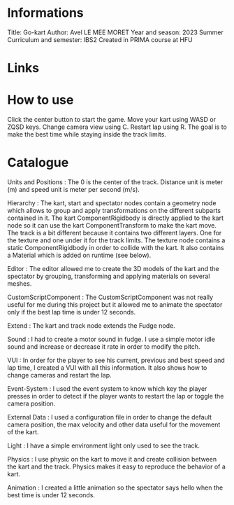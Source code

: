 # Informations

Title: Go-kart
Author: Avel LE MEE MORET
Year and season: 2023 Summer
Curriculum and semester: IBS2
Created in PRIMA course at HFU

# Links

# How to use

Click the center button to start the game.
Move your kart using WASD or ZQSD keys.
Change camera view using C.
Restart lap using R.
The goal is to make the best time while staying inside the track limits.

# Catalogue

Units and Positions : The 0 is the center of the track. Distance unit is meter (m) and speed unit is meter per second (m/s).

Hierarchy : The kart, start and spectator nodes contain a geometry node which allows to group and apply transformations on the different subparts contained in it.
The kart ComponentRigidbody is directly applied to the kart node so it can use the kart ComponentTransform to make the kart move.
The track is a bit different because it contains two different layers. One for the texture and one under it for the track limits. The texture node contains a static ComponentRigidbody in order to collide with the kart. It also contains a Material which is added on runtime (see below).

Editor : The editor allowed me to create the 3D models of the kart and the spectator by grouping, transforming and applying materials on several meshes.

CustomScriptComponent : The CustomScriptComponent was not really useful for me during this project but it allowed me to animate the spectator only if the best lap time is under 12 seconds.

Extend : The kart and track node extends the Fudge node.

Sound : I had to create a motor sound in fudge. I use a simple motor idle sound and increase or decrease it rate in order to modify the pitch.

VUI : In order for the player to see his current, previous and best speed and lap time, I created a VUI with all this information. It also shows how to change cameras and restart the lap.

Event-System : I used the event system to know which key the player presses in order to detect if the player wants to restart the lap or toggle the camera position.

External Data : I used a configuration file in order to change the default camera position, the max velocity and other data useful for the movement of the kart.

Light : I have a simple environment light only used to see the track.

Physics : I use physic on the kart to move it and create collision between the kart and the track. Physics makes it easy to reproduce the behavior of a kart.

Animation : I created a little animation so the spectator says hello when the best time is under 12 seconds.
